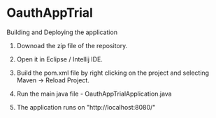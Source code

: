 # OauthAppTrial


Building and Deploying the application

1. Downoad the zip file of the repository.

2. Open it in Eclipse / Intellij IDE.

3. Build the pom.xml file by right clicking on the project and selecting Maven -> Reload Project.

4. Run the main java file - OauthAppTrialApplication.java

5. The application runs on "http://localhost:8080/"

